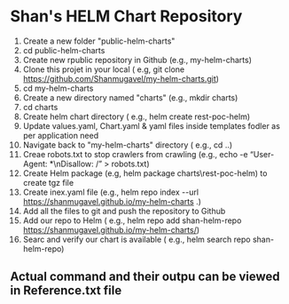 # Shan's HELM Chart Repository

1. Create a new folder "public-helm-charts"  
2. cd public-helm-charts  
3. Create new rpublic repository in Github (e.g., my-helm-charts)  
4. Clone this projet in your local ( e.g, git clone https://github.com/Shanmugavel/my-helm-charts.git)  
5. cd my-helm-charts  
6. Create a new directory named "charts" (e.g., mkdir charts)  
7. cd charts  
8. Create helm chart directory ( e.g., helm create rest-poc-helm) 
9. Update values.yaml, Chart.yaml & yaml files inside templates fodler as per application need  
10. Navigate back to "my-helm-charts" directory ( e.g., cd ..)  
11. Creae robots.txt to stop crawlers from crawling (e.g., echo -e “User-Agent: *\nDisallow: /” > robots.txt)  
12. Create Helm package (e.g, helm package charts\rest-poc-helm) to create tgz file  
13. Create inex.yaml file (e.g., helm repo index --url https://shanmugavel.github.io/my-helm-charts .)  
14. Add all the files to git and push the repository to Github  
15. Add our repo to Helm ( e.g., helm repo add shan-helm-repo https://shanmugavel.github.io/my-helm-charts/)  
16. Searc and verify our chart is available ( e.g., helm search repo shan-helm-repo) 

## Actual command and their outpu can be viewed in Reference.txt file  
